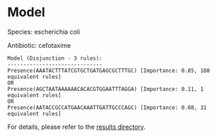 
# Model

Species: escherichia coli

Antibiotic: cefotaxime

```
Model (Disjunction - 3 rules):
------------------------------
Presence(AAATACTTTATCGTGCTGATGAGCGCTTTGC) [Importance: 0.85, 188 equivalent rules]
OR
Presence(AGCTAATAAAAAACACACGTGGAATTTAGGA) [Importance: 0.11, 1 equivalent rules]
OR
Presence(AATACCGCCATGAACAAATTGATTGCCCAGC) [Importance: 0.08, 31 equivalent rules]

```

For details, please refer to the [results directory](../../../../../results/scm_b/escherichia%20coli/cefotaxime/repeat_6/).

